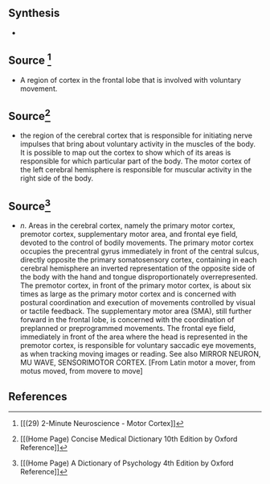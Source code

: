 ## Synthesis
- 
## Source [^1]
- A region of cortex in the frontal lobe that is involved with voluntary movement.
## Source[^2]
- the region of the cerebral cortex that is responsible for initiating nerve impulses that bring about voluntary activity in the muscles of the body. It is possible to map out the cortex to show which of its areas is responsible for which particular part of the body. The motor cortex of the left cerebral hemisphere is responsible for muscular activity in the right side of the body.
## Source[^3]
- $n$. Areas in the cerebral cortex, namely the primary motor cortex, premotor cortex, supplementary motor area, and frontal eye field, devoted to the control of bodily movements. The primary motor cortex occupies the precentral gyrus immediately in front of the central sulcus, directly opposite the primary somatosensory cortex, containing in each cerebral hemisphere an inverted representation of the opposite side of the body with the hand and tongue disproportionately overrepresented. The premotor cortex, in front of the primary motor cortex, is about six times as large as the primary motor cortex and is concerned with postural coordination and execution of movements controlled by visual or tactile feedback. The supplementary motor area (SMA), still further forward in the frontal lobe, is concerned with the coordination of preplanned or preprogrammed movements. The frontal eye field, immediately in front of the area where the head is represented in the premotor cortex, is responsible for voluntary saccadic eye movements, as when tracking moving images or reading. See also MIRROR NEURON, MU WAVE, SENSORIMOTOR CORTEX. \[From Latin motor a mover, from motus moved, from movere to move]
## References

[^1]: [[(29) 2-Minute Neuroscience - Motor Cortex]]
[^2]: [[(Home Page) Concise Medical Dictionary 10th Edition by Oxford Reference]]
[^3]: [[(Home Page) A Dictionary of Psychology 4th Edition by Oxford Reference]]